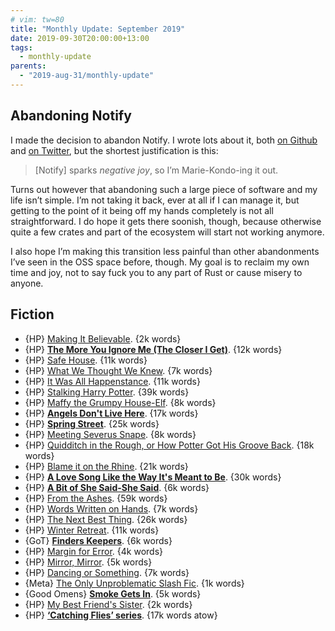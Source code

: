 ```yaml
---
# vim: tw=80
title: "Monthly Update: September 2019"
date: 2019-09-30T20:00:00+13:00
tags:
  - monthly-update
parents:
  - "2019-aug-31/monthly-update"
---
```


## Abandoning Notify

I made the decision to abandon Notify. I wrote lots about it, both [on Github]
and [on Twitter], but the shortest justification is this:

> \[Notify\] sparks *negative joy*, so I’m Marie-Kondo-ing it out.

Turns out however that abandoning such a large piece of software and my life
isn’t simple. I’m not taking it back, ever at all if I can manage it, but
getting to the point of it being off my hands completely is not all
straightforward. I do hope it gets there soonish, though, because otherwise
quite a few crates and part of the ecosystem will start not working anymore.

I also hope I’m making this transition less painful than other abandonments I’ve
seen in the OSS space before, though. My goal is to reclaim my own time and joy,
not to say fuck you to any part of Rust or cause misery to anyone.

[on Github]: https://github.com/passcod/notify/issues/209
[on Twitter]: https://twitter.com/passcod/status/1170626632089866240

## Fiction

 - {HP} [Making It Believable](https://archiveofourown.org/works/779841). {2k words}
 - {HP} **[The More You Ignore Me (The Closer I Get)](https://archiveofourown.org/works/961158)**. {12k words}
 - {HP} [Safe House](https://archiveofourown.org/works/1438828). {11k words}
 - {HP} [What We Thought We Knew](https://archiveofourown.org/works/633183). {7k words}
 - {HP} [It Was All Happenstance](https://archiveofourown.org/works/633419). {11k words}
 - {HP} [Stalking Harry Potter](https://archiveofourown.org/works/396506). {39k words}
 - {HP} [Maffy the Grumpy House-Elf](https://archiveofourown.org/works/467094). {8k words}
 - {HP} **[Angels Don't Live Here](https://archiveofourown.org/works/396535)**. {17k words}
 - {HP} **[Spring Street](https://archiveofourown.org/works/288742)**. {25k words}
 - {HP} [Meeting Severus Snape](https://archiveofourown.org/works/288711). {8k words}
 - {HP} [Quidditch in the Rough, or How Potter Got His Groove Back](https://archiveofourown.org/works/275967). {18k words}
 - {HP} [Blame it on the Rhine](https://archiveofourown.org/works/276699). {21k words}
 - {HP} **[A Love Song Like the Way It's Meant to Be](https://archiveofourown.org/works/142763)**. {30k words}
 - {HP} **[A Bit of She Said-She Said](https://archiveofourown.org/works/88027)**. {6k words}
 - {HP} [From the Ashes](https://archiveofourown.org/works/25656). {59k words}
 - {HP} [Words Written on Hands](https://archiveofourown.org/works/177887). {7k words}
 - {HP} [The Next Best Thing](https://archiveofourown.org/works/462306). {26k words}
 - {HP} [Winter Retreat](https://archiveofourown.org/works/73880). {11k words}
 - {GoT} **[Finders Keepers](https://archiveofourown.org/works/19869760)**. {6k words}
 - {HP} [Margin for Error](https://archiveofourown.org/works/16494956). {4k words}
 - {HP} [Mirror, Mirror](https://archiveofourown.org/works/18346316). {5k words}
 - {HP} [Dancing or Something](https://archiveofourown.org/works/13185630). {7k words}
 - {Meta} [The Only Unproblematic Slash Fic](https://archiveofourown.org/works/18623245). {1k words}
 - {Good Omens} **[Smoke Gets In](https://archiveofourown.org/works/19833880)**. {5k words}
 - {HP} [My Best Friend's Sister](https://archiveofourown.org/works/18157694). {2k words}
 - {HP} **[‘Catching Flies’ series](https://archiveofourown.org/series/783057)**. {17k words atow}
